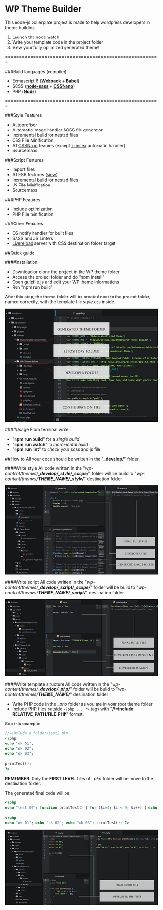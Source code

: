 # WP Theme Builder

This node-js boilerplate project is made to help wordpress developers in theme building.

1. Launch the node watch
2. Write your template code in the project folder
3. View your fully optimized generated theme!

=======================================================

###Build languages (compiler)
- Ecmascript 6 (**[Webpack](https://webpack.github.io/)** + **[Babel](https://babeljs.io/)**)
- SCSS (**[node-sass](https://github.com/sass/node-sass)** + **[CSSNano](http://cssnano.co/)**)
- PHP (**[Node](https://nodejs.org/)**)

=======================================================

###Style Features
- Autoprefixer
- Automatic image handler SCSS file generator
- Incremental build for nested files
- CSS File Minification
- All [CSSNano](http://cssnano.co/optimisations/) feaures (except [z-index](http://cssnano.co/optimisations/zindex/) automatic handler)
- Sourcemaps

###Script Features
- Import files
- All ES6 features ([view](http://es6-features.org/))
- Incremental build for nested files
- JS File Minification
- Sourcemaps

###PHP Features
- Include optimization
- PHP File minification

###Other Features
- OS notify handler for built files
- SASS and JS Linters
- [Livereload](https://www.npmjs.com/package/livereload) server with CSS destination folder target

##Quick guide

####Installation
- Download or clone the project in the WP theme folder
- Access the project folder and do "npm install"
- Open gulpfile.js and edit your WP theme informations
- Run "npm run build"

After this step, the theme folder will be created next to the project folder, named correctly, with the template file _style.css_ inside.

![Structure screenshot 01](./screen1.jpg)

####Usage
From terminal write:
- "**npm run build**" for a _single build_
- "**npm run watch**" to _incremental build_
- "**npm run lint**" to _check_ your scss and js file

##How to
All your code should be written in the "**\_develop/**" folder.

####Write style
All code written in the "_wp-content/themes/**\_develop/\_style/\_scope/**_" folder will be build to "_wp-content/themes/**THEME_NAME/\_style/**_" destination folder

![Structure screenshot 03](./screen3.jpg)

####Write script
All code written in the "_wp-content/themes/**\_develop/\_script/\_scope/**_" folder will be build to "_wp-content/themes/**THEME_NAME/\_script/**_" destination folder

![Structure screenshot 04](./screen4.jpg)

####Write template structure
All code written in the "_wp-content/themes/**\_develop/\_php/**_" folder will be build to "_wp-content/themes/**THEME_NAME/**_" destination folder

- Write PHP code in the _\_php_ folder as you are in your root theme folder
- Include PHP files outside `<?php ... ?>` tags with "**//=include RELATIVE_PATH/FILE.PHP**" format.

See this example:
```php
//=include a_folder/test2.php
<?php
echo "ok 01";
echo "ok 02";
echo "ok 03";

printTest();
?>
```
**REMEMBER**: Only the **FIRST LEVEL** files of _\_php_ folder will be move to the destination folder.

The generated final code will be:
```php
<?php
echo "test 00"; function printTest() { for ($i=4; $i < 9; $i++) { echo "test " . $i; } } ?>

<?php
echo "ok 01"; echo "ok 02"; echo "ok 03"; printTest(); ?>
```
![Structure screenshot 02](./screen2.jpg)
